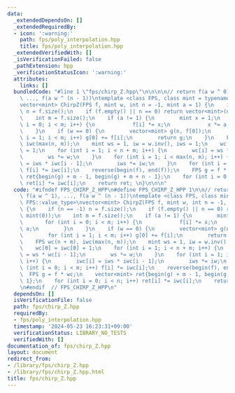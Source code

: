 ```yaml
---
data:
  _extendedDependsOn: []
  _extendedRequiredBy:
  - icon: ':warning:'
    path: fps/poly_interpolation.hpp
    title: fps/poly_interpolation.hpp
  _extendedVerifiedWith: []
  _isVerificationFailed: false
  _pathExtension: hpp
  _verificationStatusIcon: ':warning:'
  attributes:
    links: []
  bundledCode: "#line 1 \"fps/chirp_Z.hpp\"\n\n\n\n// return f(a w ^ 0), f(a w ^ 1),\
    \ ..., f(a w ^ (n - 1))\ntemplate <class FPS, class mint = typename FPS::value_type>\n\
    vector<mint> ChirpZ(FPS f, mint w, int n = -1, mint a = 1) {\n    if (n == -1)\
    \ n = f.size();\n    if (f.empty() || n == 0) return vector<mint>(n, mint(0));\n\
    \    int m = f.size();\n    if (a != 1) {\n        mint x = 1;\n        for (int\
    \ i = 0; i < m; i++) {\n            f[i] *= x;\n            x *= a;\n        }\n\
    \    }\n    if (w == 0) {\n        vector<mint> g(n, f[0]);\n        for (int\
    \ i = 1; i < m; i++) g[0] += f[i];\n        return g;\n    }\n    FPS wc(n + m),\
    \ iwc(max(n, m));\n    mint ws = 1, iw = w.inv(), iws = 1;\n    wc[0] = iwc[0]\
    \ = 1;\n    for (int i = 1; i < n + m; i++) {\n        wc[i] = ws * wc[i - 1];\n\
    \        ws *= w;\n    }\n    for (int i = 1; i < max(n, m); i++) {\n        iwc[i]\
    \ = iws * iwc[i - 1];\n        iws *= iw;\n    }\n    for (int i = 0; i < m; i++)\
    \ f[i] *= iwc[i];\n    reverse(begin(f), end(f));\n    FPS g = f * wc;\n    vector<mint>\
    \ ret{begin(g) + m - 1, begin(g) + m + n - 1};\n    for (int i = 0; i < n; i++)\
    \ ret[i] *= iwc[i];\n    return ret; \n}\n\n\n"
  code: "#ifndef FPS_CHIRP_Z_HPP\n#define FPS_CHIRP_Z_HPP 1\n\n// return f(a w ^ 0),\
    \ f(a w ^ 1), ..., f(a w ^ (n - 1))\ntemplate <class FPS, class mint = typename\
    \ FPS::value_type>\nvector<mint> ChirpZ(FPS f, mint w, int n = -1, mint a = 1)\
    \ {\n    if (n == -1) n = f.size();\n    if (f.empty() || n == 0) return vector<mint>(n,\
    \ mint(0));\n    int m = f.size();\n    if (a != 1) {\n        mint x = 1;\n \
    \       for (int i = 0; i < m; i++) {\n            f[i] *= x;\n            x *=\
    \ a;\n        }\n    }\n    if (w == 0) {\n        vector<mint> g(n, f[0]);\n\
    \        for (int i = 1; i < m; i++) g[0] += f[i];\n        return g;\n    }\n\
    \    FPS wc(n + m), iwc(max(n, m));\n    mint ws = 1, iw = w.inv(), iws = 1;\n\
    \    wc[0] = iwc[0] = 1;\n    for (int i = 1; i < n + m; i++) {\n        wc[i]\
    \ = ws * wc[i - 1];\n        ws *= w;\n    }\n    for (int i = 1; i < max(n, m);\
    \ i++) {\n        iwc[i] = iws * iwc[i - 1];\n        iws *= iw;\n    }\n    for\
    \ (int i = 0; i < m; i++) f[i] *= iwc[i];\n    reverse(begin(f), end(f));\n  \
    \  FPS g = f * wc;\n    vector<mint> ret{begin(g) + m - 1, begin(g) + m + n -\
    \ 1};\n    for (int i = 0; i < n; i++) ret[i] *= iwc[i];\n    return ret; \n}\n\
    \n#endif  // FPS_CHIRP_Z_HPP\n"
  dependsOn: []
  isVerificationFile: false
  path: fps/chirp_Z.hpp
  requiredBy:
  - fps/poly_interpolation.hpp
  timestamp: '2024-05-23 16:23:31+09:00'
  verificationStatus: LIBRARY_NO_TESTS
  verifiedWith: []
documentation_of: fps/chirp_Z.hpp
layout: document
redirect_from:
- /library/fps/chirp_Z.hpp
- /library/fps/chirp_Z.hpp.html
title: fps/chirp_Z.hpp
---
```

